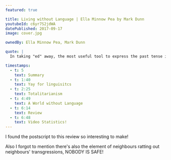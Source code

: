 ```yaml
---
featured: true

title: Living without Language | Ella Minnow Pea by Mark Dunn
youtubeId: c6yr7S2jdWA
datePublished: 2017-09-17
image: cover.jpg

ownedBy: Ella Minnow Pea, Mark Dunn

quote: |
  In taking "ed" away, the most useful tool to express the past tense in the English language, we are being robbed of great chunks of our very history

timestamps:
  - t: 5
    text: Summary
  - t: 1:40
    text: Yay for linguisitcs
  - t: 2:25
    text: Totalitarianism
  - t: 4:49
    text: A World without Language
  - t: 6:14
    text: Review
  - t: 6:48
    text: Video Statistics!
---
```


I found the postscript to this review so interesting to make!

Also I forgot to mention there's also the element of neighbours ratting out neighbours' transgressions, NOBODY IS SAFE!
